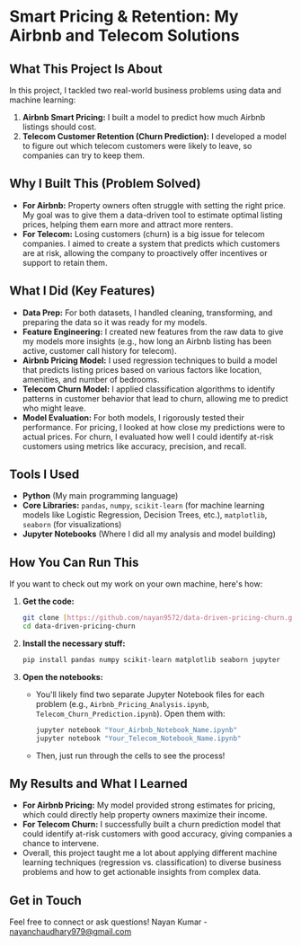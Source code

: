 # Smart Pricing & Retention: My Airbnb and Telecom Solutions

## What This Project Is About

In this project, I tackled two real-world business problems using data and machine learning:

1.  **Airbnb Smart Pricing:** I built a model to predict how much Airbnb listings should cost.
2.  **Telecom Customer Retention (Churn Prediction):** I developed a model to figure out which telecom customers were likely to leave, so companies can try to keep them.

## Why I Built This (Problem Solved)

* **For Airbnb:** Property owners often struggle with setting the right price. My goal was to give them a data-driven tool to estimate optimal listing prices, helping them earn more and attract more renters.
* **For Telecom:** Losing customers (churn) is a big issue for telecom companies. I aimed to create a system that predicts which customers are at risk, allowing the company to proactively offer incentives or support to retain them.

## What I Did (Key Features)

* **Data Prep:** For both datasets, I handled cleaning, transforming, and preparing the data so it was ready for my models.
* **Feature Engineering:** I created new features from the raw data to give my models more insights (e.g., how long an Airbnb listing has been active, customer call history for telecom).
* **Airbnb Pricing Model:** I used regression techniques to build a model that predicts listing prices based on various factors like location, amenities, and number of bedrooms.
* **Telecom Churn Model:** I applied classification algorithms to identify patterns in customer behavior that lead to churn, allowing me to predict who might leave.
* **Model Evaluation:** For both models, I rigorously tested their performance. For pricing, I looked at how close my predictions were to actual prices. For churn, I evaluated how well I could identify at-risk customers using metrics like accuracy, precision, and recall.

## Tools I Used

* **Python** (My main programming language)
* **Core Libraries:** `pandas`, `numpy`, `scikit-learn` (for machine learning models like Logistic Regression, Decision Trees, etc.), `matplotlib`, `seaborn` (for visualizations)
* **Jupyter Notebooks** (Where I did all my analysis and model building)

## How You Can Run This

If you want to check out my work on your own machine, here's how:

1.  **Get the code:**
    ```bash
    git clone [https://github.com/nayan9572/data-driven-pricing-churn.git](https://github.com/nayan9572/data-driven-pricing-churn.git)
    cd data-driven-pricing-churn
    ```

2.  **Install the necessary stuff:**
    ```bash
    pip install pandas numpy scikit-learn matplotlib seaborn jupyter
    ```

3.  **Open the notebooks:**
    * You'll likely find two separate Jupyter Notebook files for each problem (e.g., `Airbnb_Pricing_Analysis.ipynb`, `Telecom_Churn_Prediction.ipynb`). Open them with:
        ```bash
        jupyter notebook "Your_Airbnb_Notebook_Name.ipynb"
        jupyter notebook "Your_Telecom_Notebook_Name.ipynb"
        ```
    * Then, just run through the cells to see the process!

## My Results and What I Learned

* **For Airbnb Pricing:** My model provided strong estimates for pricing, which could directly help property owners maximize their income.
* **For Telecom Churn:** I successfully built a churn prediction model that could identify at-risk customers with good accuracy, giving companies a chance to intervene.
* Overall, this project taught me a lot about applying different machine learning techniques (regression vs. classification) to diverse business problems and how to get actionable insights from complex data.

## Get in Touch

Feel free to connect or ask questions!
Nayan Kumar - nayanchaudhary979@gmail.com
